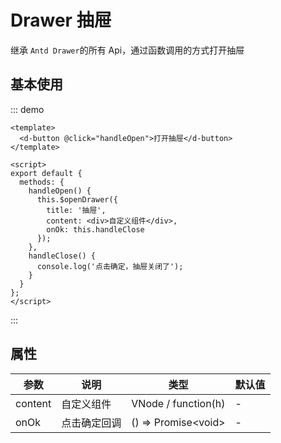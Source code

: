 # Drawer 抽屉

继承 `Antd Drawer`的所有 Api，通过函数调用的方式打开抽屉

## 基本使用

::: demo

```vue
<template>
  <d-button @click="handleOpen">打开抽屉</d-button>
</template>

<script>
export default {
  methods: {
    handleOpen() {
      this.$openDrawer({
        title: '抽屉',
        content: <div>自定义组件</div>,
        onOk: this.handleClose
      });
    },
    handleClose() {
      console.log('点击确定，抽屉关闭了');
    }
  }
};
</script>
```

:::

## 属性

| 参数      | 说明     | 类型                    | 默认值 |
|---------|--------|-----------------------|-----|
| content | 自定义组件  | VNode / function(h)   | -   |
| onOk    | 点击确定回调 | () => Promise\<void\> | -   |
